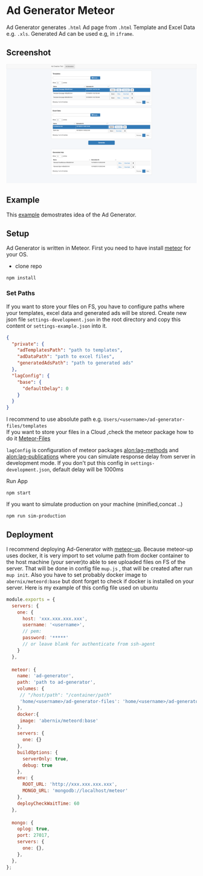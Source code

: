# Ad Generator Meteor

Ad Generator generates `.html` Ad page from `.html` Template and Excel Data e.g. `.xls`. Generated Ad can be used e.g, in `iframe`.

## Screenshot

<img src="https://github.com/msio/Ad-Generator-Meteor/blob/master/screens/screen.png">

## Example

This [example](http://www.screencast.com/t/MKjvyQhHZ) demostrates idea of the Ad Generator.

## Setup

Ad Generator is written in Meteor. First you need to have install [meteor](https://www.meteor.com/) for your OS.

* clone repo 
```shell 
npm install
```

### Set Paths
If you want to store your files on FS, you have to configure paths where your templates, excel data and generated ads will be stored. Create new json file `settings-development.json` in the root directory and copy this content or `settings-example.json` into it.

```json
{
  "private": {
    "adTemplatesPath": "path to templates",
    "adDataPath": "path to excel files",
    "generatedAdsPath": "path to generated ads"
  },
  "lagConfig": {
    "base": {
      "defaultDelay": 0
    }
  }
}
```
I recommend to use absolute path e.g. `Users/<username>/ad-generator-files/templates`  
If you want to store your files in a Cloud ,check the meteor package how to do it [Meteor-Files](https://github.com/VeliovGroup/Meteor-Files)

`lagConfig` is configuration of meteor packages [alon:lag-methods](https://github.com/MasterAM/meteor-lag-methods) and [alon:lag-publications](https://github.com/MasterAM/meteor-lag-publications) where you can simulate response delay from server in development mode. If you don't put this config in `settings-development.json`, default delay will be 1000ms

Run App

```shell
npm start
```

If you want to simulate production on your machine (minified,concat ..)
```shell
npm run sim-production
```
## Deployment

I recommend deploying Ad-Generator with [meteor-up](https://github.com/kadirahq/meteor-up). Because meteor-up uses docker, it is very import to set volume path from docker container to the host machine (your server)to able to see uploaded files on FS of the server. That will be done in config file  `mup.js` , that will be created after run `mup init`.
Also you have to set probably docker image to `abernix/meteord:base` but dont forget  to check if docker is installed on your server. Here is my example of this config file used on ubuntu
```js
module.exports = {
  servers: {
    one: {
      host: 'xxx.xxx.xxx.xxx',
      username: '<username>',
      // pem:
      password: '*****'
      // or leave blank for authenticate from ssh-agent
    }
  },

  meteor: {
    name: 'ad-generator',
    path: 'path to ad-generator',
    volumes: {
     // "/host/path": "/container/path"
     'home/<username>/ad-generator-files': 'home/<username>/ad-generator-files'
    },
    docker:{
     image: 'abernix/meteord:base'
    },
    servers: {
      one: {}
    },
    buildOptions: {
      serverOnly: true,
      debug: true
    },
    env: {
      ROOT_URL: 'http://xxx.xxx.xxx.xxx',
      MONGO_URL: 'mongodb://localhost/meteor'
    },
    deployCheckWaitTime: 60
  },

  mongo: {
    oplog: true,
    port: 27017,
    servers: {
      one: {},
    },
  },
};
```


